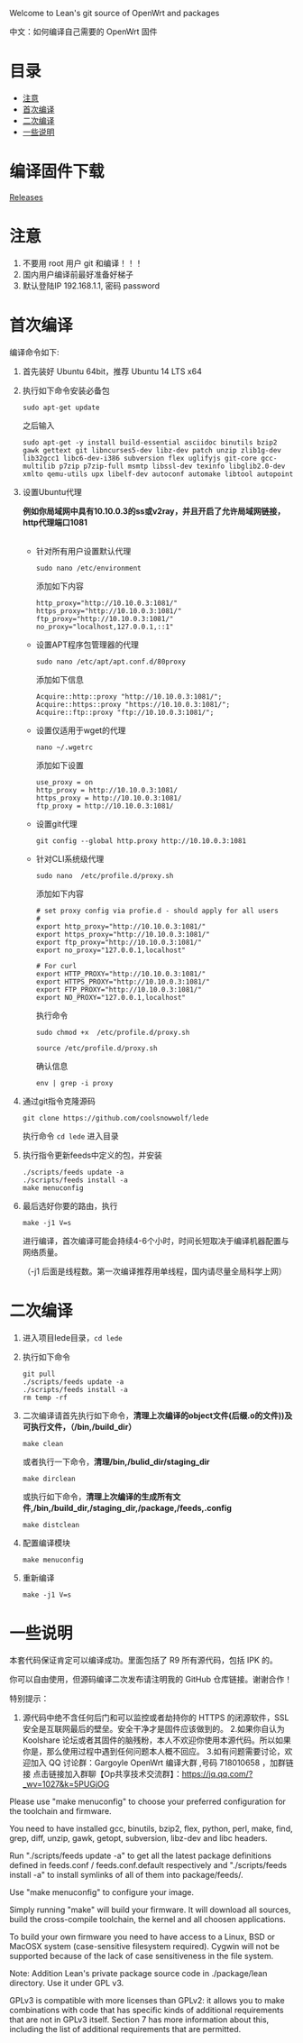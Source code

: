 ﻿Welcome to Lean's  git source of OpenWrt and packages

中文：如何编译自己需要的 OpenWrt 固件

# 目录 <!-- omit in toc --> 
- [注意](#%e6%b3%a8%e6%84%8f)
- [首次编译](#%e9%a6%96%e6%ac%a1%e7%bc%96%e8%af%91)
- [二次编译](#%e4%ba%8c%e6%ac%a1%e7%bc%96%e8%af%91)
- [一些说明](#%e4%b8%80%e4%ba%9b%e8%af%b4%e6%98%8e)

# 编译固件下载

[Releases](https://github.com/smallprogram/lede/releases)

# 注意
1. 不要用 root 用户 git 和编译！！！
2. 国内用户编译前最好准备好梯子
3. 默认登陆IP 192.168.1.1, 密码 password

# 首次编译

编译命令如下:

1. 首先装好 Ubuntu 64bit，推荐  Ubuntu  14 LTS x64

2. 执行如下命令安装必备包 
    ```shell
    sudo apt-get update
    ```

    之后输入

    ```shell
    sudo apt-get -y install build-essential asciidoc binutils bzip2 gawk gettext git libncurses5-dev libz-dev patch unzip zlib1g-dev lib32gcc1 libc6-dev-i386 subversion flex uglifyjs git-core gcc-multilib p7zip p7zip-full msmtp libssl-dev texinfo libglib2.0-dev xmlto qemu-utils upx libelf-dev autoconf automake libtool autopoint
    ```

3. 设置Ubuntu代理


   **例如你局域网中具有10.10.0.3的ss或v2ray，并且开启了允许局域网链接，http代理端口1081**

   <br>

   - 针对所有用户设置默认代理
        ```shell
        sudo nano /etc/environment
        ```
        添加如下内容
        ```shell
        http_proxy="http://10.10.0.3:1081/"
        https_proxy="http://10.10.0.3:1081/"
        ftp_proxy="http://10.10.0.3:1081/"
        no_proxy="localhost,127.0.0.1,::1"
        ```
    - 设置APT程序包管理器的代理
        ```shell
        sudo nano /etc/apt/apt.conf.d/80proxy
        ```
        添加如下信息
        ```shell
        Acquire::http::proxy "http://10.10.0.3:1081/";
        Acquire::https::proxy "https://10.10.0.3:1081/";
        Acquire::ftp::proxy "ftp://10.10.0.3:1081/";
        ```
    - 设置仅适用于wget的代理
        ```shell
        nano ~/.wgetrc
        ```
        添加如下设置
        ```shell
        use_proxy = on
        http_proxy = http://10.10.0.3:1081/ 
        https_proxy = http://10.10.0.3:1081/ 
        ftp_proxy = http://10.10.0.3:1081/ 
        ```
    - 设置git代理
        ```shell
        git config --global http.proxy http://10.10.0.3:1081
        ```
    - 针对CLI系统级代理
        ```shell
        sudo nano  /etc/profile.d/proxy.sh
        ```
        添加如下内容
        ```shell
        # set proxy config via profie.d - should apply for all users
        # 
        export http_proxy="http://10.10.0.3:1081/"
        export https_proxy="http://10.10.0.3:1081/"
        export ftp_proxy="http://10.10.0.3:1081/"
        export no_proxy="127.0.0.1,localhost"

        # For curl
        export HTTP_PROXY="http://10.10.0.3:1081/"
        export HTTPS_PROXY="http://10.10.0.3:1081/"
        export FTP_PROXY="http://10.10.0.3:1081/"
        export NO_PROXY="127.0.0.1,localhost"
        ```
        执行命令
        ```shell
        sudo chmod +x  /etc/profile.d/proxy.sh
        ```
        ```shell
        source /etc/profile.d/proxy.sh
        ```
        确认信息
        ```shell
        env | grep -i proxy
        ```

   
   
4. 通过git指令克隆源码
   ```shell
   git clone https://github.com/coolsnowwolf/lede
   ```
   执行命令 `cd lede` 进入目录

5. 执行指令更新feeds中定义的包，并安装
   ```shell
   ./scripts/feeds update -a 
   ./scripts/feeds install -a
   make menuconfig
   ``` 
6. 最后选好你要的路由，执行
   ```shell
   make -j1 V=s
   ```
   进行编译，首次编译可能会持续4-6个小时，时间长短取决于编译机器配置与网络质量。

    （-j1 后面是线程数。第一次编译推荐用单线程，国内请尽量全局科学上网）

# 二次编译
1. 进入项目lede目录，`cd lede`

   
2. 执行如下命令
   ```shell
   git pull
   ./scripts/feeds update -a 
   ./scripts/feeds install -a 
   rm temp -rf
   ```
3. 二次编译请首先执行如下命令，**清理上次编译的object文件(后缀.o的文件))及可执行文件，（/bin,/build_dir）**
   ```shell
   make clean
   ```
   或者执行一下命令，**清理/bin,/bulid_dir/staging_dir**
   ```shell
   make dirclean
   ```
   或执行如下命令，**清理上次编译的生成所有文件,/bin,/build_dir,/staging_dir,/package,/feeds,.config**
   ```shell
   make distclean
   ```
4. 配置编译模块
   ```shell
   make menuconfig
   ```
5. 重新编译
   ```shell
   make -j1 V=s
   ```
# 一些说明


本套代码保证肯定可以编译成功。里面包括了 R9 所有源代码，包括 IPK 的。

你可以自由使用，但源码编译二次发布请注明我的 GitHub 仓库链接。谢谢合作！

特别提示：
1. 源代码中绝不含任何后门和可以监控或者劫持你的 HTTPS 的闭源软件，SSL 安全是互联网最后的壁垒。安全干净才是固件应该做到的。
2.如果你自认为 Koolshare 论坛或者其固件的脑残粉，本人不欢迎你使用本源代码。所以如果你是，那么使用过程中遇到任何问题本人概不回应。
3.如有问题需要讨论，欢迎加入 QQ 讨论群：Gargoyle OpenWrt 编译大群 ,号码 718010658 ，加群链接 点击链接加入群聊【Op共享技术交流群】：https://jq.qq.com/?_wv=1027&k=5PUGjOG

Please use "make menuconfig" to choose your preferred
configuration for the toolchain and firmware.

You need to have installed gcc, binutils, bzip2, flex, python, perl, make,
find, grep, diff, unzip, gawk, getopt, subversion, libz-dev and libc headers.

Run "./scripts/feeds update -a" to get all the latest package definitions
defined in feeds.conf / feeds.conf.default respectively
and "./scripts/feeds install -a" to install symlinks of all of them into
package/feeds/.

Use "make menuconfig" to configure your image.

Simply running "make" will build your firmware.
It will download all sources, build the cross-compile toolchain, 
the kernel and all choosen applications.

To build your own firmware you need to have access to a Linux, BSD or MacOSX system
(case-sensitive filesystem required). Cygwin will not be supported because of
the lack of case sensitiveness in the file system.



Note: Addition Lean's private package source code in ./package/lean directory. Use it under GPL v3.

GPLv3 is compatible with more licenses than GPLv2: it allows you to make combinations with code that has specific kinds of additional requirements that are not in GPLv3 itself. Section 7 has more information about this, including the list of additional requirements that are permitted.

